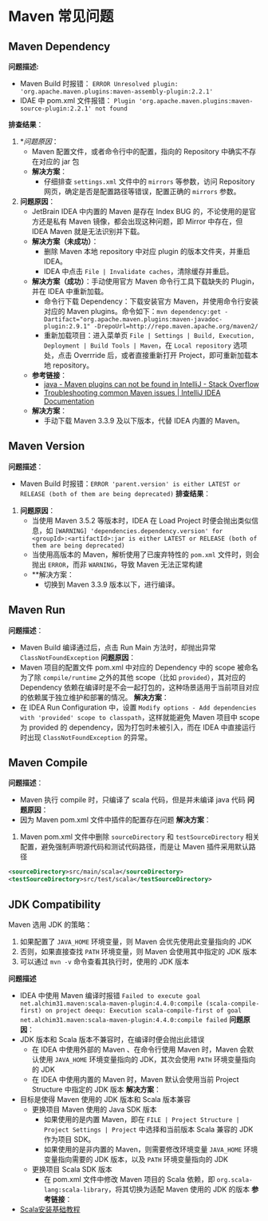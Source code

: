 # Maven 常见问题

## Maven Dependency

**问题描述:**
 - Maven Build 时报错： `ERROR Unresolved plugin: 'org.apache.maven.plugins:maven-assembly-plugin:2.2.1'`
 - IDAE 中 pom.xml 文件报错： `Plugin 'org.apache.maven.plugins:maven-source-plugin:2.2.1' not found`

**排查结果**：
1. **问题原因*：
	- Maven 配置文件，或者命令行中的配置，指向的 Repository 中确实不存在对应的 jar 包
	- **解决方案**：
		- 仔细排查 `settings.xml` 文件中的 `mirrors` 等参数，访问 Repository 网页，确定是否是配置路径等错误，配置正确的 `mirrors` 参数。
2. **问题原因**：
	- JetBrain IDEA 中内置的 Maven 是存在 Index BUG 的，不论使用的是官方还是私有 Maven 镜像，都会出现这种问题，即 Mirror 中存在，但 IDEA Maven 就是无法识别并下载。
	- **解决方案（未成功）**：
		- 删除 Maven 本地 repository 中对应 plugin 的版本文件夹，并重启 IDEA。
		- IDEA 中点击 `File | Invalidate caches`，清除缓存并重启。
	- **解决方案（成功）**：手动使用官方 Maven 命令行工具下载缺失的 Plugin，并在 IDEA 中重新加载。
		- 命令行下载 Dependency：下载安装官方 Maven，并使用命令行安装对应的 Maven plugins。命令如下：`mvn dependency:get -Dartifact="org.apache.maven.plugins:maven-javadoc-plugin:2.9.1" -DrepoUrl=http://repo.maven.apache.org/maven2/`
		- 重新加载项目：进入菜单页 `File | Settings | Build, Execution, Deployment | Build Tools | Maven`，在 `Local repository` 选项处，点击 Overrride 后，或者直接重新打开 Project，即可重新加载本地 repository。
	- **参考链接**：
		- [java - Maven plugins can not be found in IntelliJ - Stack Overflow](https://stackoverflow.com/a/40308560/13774262)
		- [Troubleshooting common Maven issues | IntelliJ IDEA Documentation](https://www.jetbrains.com/help/idea/troubleshooting-common-maven-issues.html#klwtar_1)
	- **解决方案**：
		- 手动下载 Maven 3.3.9 及以下版本，代替 IDEA 内置的 Maven。

## Maven Version

**问题描述**：
- Maven Build 时报错：`ERROR 'parent.version' is either LATEST or RELEASE (both of them are being deprecated)`
**排查结果**：
1. **问题原因**：
	- 当使用 Maven 3.5.2 等版本时，IDEA 在 Load Project 时便会抛出类似信息，如 `[WARNING] 'dependencies.dependency.version' for <groupId>:<artifactId>:jar is either LATEST or RELEASE (both of them are being deprecated)`
	- 当使用高版本的 Maven，解析使用了已废弃特性的 `pom.xml` 文件时，则会抛出 `ERROR`，而非 `WARNING`，导致 Maven 无法正常构建
	- **解决方案：
		- 切换到 Maven 3.3.9 版本以下，进行编译。

## Maven Run

**问题描述**：
- Maven Build 编译通过后，点击 Run Main 方法时，却抛出异常 `ClassNotFoundException`
**问题原因**：
- Maven 项目的配置文件 pom.xml 中对应的 Dependency 中的 scope 被命名为了除 `compile/runtime` 之外的其他 scope（比如 `provided`），其对应的 Dependency 依赖在编译时是不会一起打包的，这种场景适用于当前项目对应的依赖属于独立维护和部署的情况。
**解决方案**：
- 在 IDEA Run Configuration 中，设置 `Modify options - Add dependencies with 'provided' scope to classpath`，这样就能避免 Maven 项目中 scope 为 provided 的 dependency，因为打包时未被引入，而在 IDEA 中直接运行时出现 `ClassNotFoundException` 的异常。

## Maven Compile

**问题描述**：
- Maven 执行 compile 时，只编译了 scala 代码，但是并未编译 java 代码
**问题原因**：
- 因为 Maven pom.xml 文件中插件的配置存在问题
**解决方案**：
1. Maven pom.xml 文件中删除 `sourceDirectory` 和 `testSourceDirectory` 相关配置，避免强制声明源代码和测试代码路径，而是让 Maven 插件采用默认路径
```xml
<sourceDirectory>src/main/scala</sourceDirectory>  
<testSourceDirectory>src/test/scala</testSourceDirectory>
```

## JDK Compatibility

Maven 选用 JDK 的策略：
1. 如果配置了 `JAVA_HOME` 环境变量，则 Maven 会优先使用此变量指向的 JDK
2. 否则，如果直接查找 `PATH` 环境变量，则 Maven 会使用其中指定的 JDK 版本
3. 可以通过 `mvn -v` 命令查看其执行时，使用的 JDK 版本

**问题描述**
- IDEA 中使用 Maven 编译时报错 `Failed to execute goal net.alchim31.maven:scala-maven-plugin:4.4.0:compile (scala-compile-first) on project deequ: Execution scala-compile-first of goal net.alchim31.maven:scala-maven-plugin:4.4.0:compile failed`
**问题原因**：
- JDK 版本和 Scala 版本不兼容时，在编译时便会抛出此错误
	- 在 IDEA 中使用外部的 Maven 、在命令行使用 Maven 时，Maven 会默认使用 `JAVA_HOME` 环境变量指向的 JDK，其次会使用 `PATH` 环境变量指向的 JDK
	- 在 IDEA 中使用内置的 Maven 时，Maven 默认会使用当前 Project Structure 中指定的 JDK 版本
**解决方案**：
- 目标是使得 Maven 使用的 JDK 版本和 Scala 版本兼容
	- 更换项目 Maven 使用的 Java SDK 版本
		- 如果使用的是内置 Maven，即在 `FILE | Project Structure | Project Settings | Project` 中选择和当前版本 Scala 兼容的 JDK 作为项目 SDK。
		- 如果使用的是非内置的 Maven，则需要修改环境变量 `JAVA_HOME` 环境变量指向需要的 JDK 版本，以及 `PATH` 环境变量指向的 JDK
	- 更换项目 Scala SDK 版本
		- 在 pom.xml 文件中修改 Maven 项目的 Scala 依赖，即 `org.scala-lang:scala-library`，将其切换为适配 Maven 使用的 JDK 的版本
**参考链接**：
- [Scala安装基础教程](work/programming/Scala/Scala安装基础教程.md)
